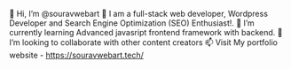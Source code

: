 👋 Hi, I’m @souravwebart
👀 I am a full-stack web developer, Wordpress Developer and Search Engine Optimization (SEO) Enthusiast!.
🌱 I’m currently learning Advanced javasript frontend framework with backend.
💞️ I’m looking to collaborate with other content creators
📫 Visit My portfolio website - https://souravwebart.tech/

<!---
souravwebart/souravwebart is a ✨ special ✨ repository because its `README.md` (this file) appears on your GitHub profile.
You can click the Preview link to take a look at your changes.
--->
